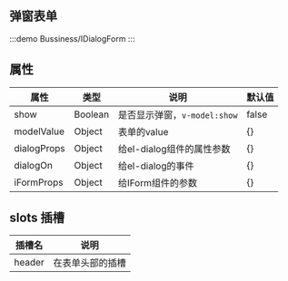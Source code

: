 ## 弹窗表单

:::demo
Bussiness/IDialogForm
:::



## 属性
|属性|类型|说明|默认值|
|--|--|--|--|
|show|Boolean|是否显示弹窗，`v-model:show`|false|
|modelValue|Object|表单的value|{}|
|dialogProps|Object|给el-dialog组件的属性参数|{}|
|dialogOn|Object|给el-dialog的事件|{}|
|iFormProps|Object|给IForm组件的参数|{}|


## slots 插槽
|插槽名|说明|
|--|--|
|header|在表单头部的插槽|